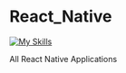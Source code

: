 # React_Native

[![My Skills](https://skillicons.dev/icons?i=react,bootstrap,css,npm,redux,reactivex)](https://skillicons.dev)

All React Native Applications
